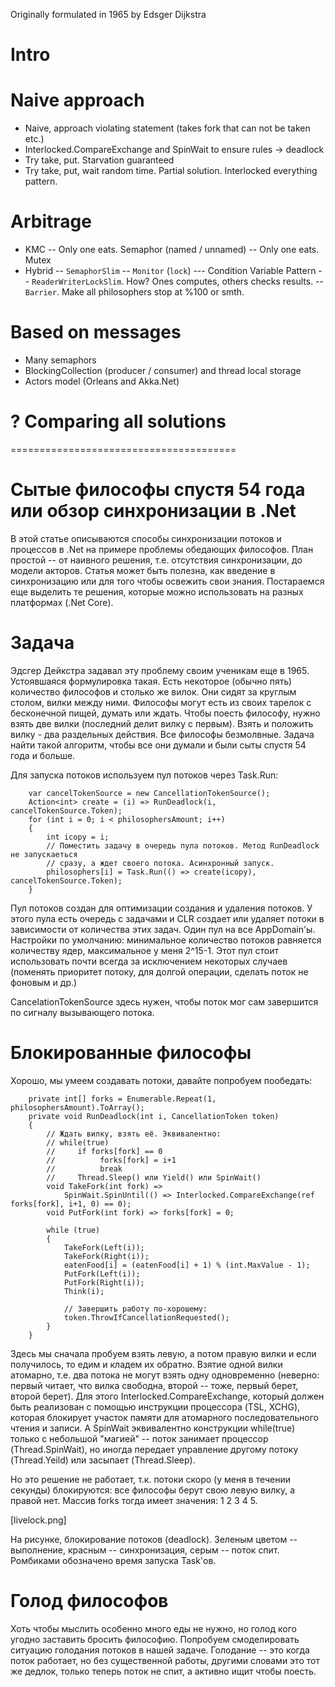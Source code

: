 
Originally formulated in 1965 by Edsger Dijkstra 

# Intro
# Naive approach
- Naive, approach violating statement (takes fork that can not be taken etc.)
- Interlocked.CompareExchange and SpinWait to ensure rules -> deadlock
- Try take, put. Starvation guaranteed
- Try take, put, wait random time. Partial solution. Interlocked everything pattern.
# Arbitrage
- KMC
-- Only one eats. Semaphor (named / unnamed)
-- Only one eats. Mutex
- Hybrid
-- `SemaphorSlim`
-- `Monitor` (`lock`)
--- Condition Variable Pattern
-- `ReaderWriterLockSlim`. How? Ones computes, others checks results.
-- `Barrier`. Make all philosophers stop at %100 or smth.
# Based on messages
- Many semaphors
- BlockingCollection<T> (producer / consumer) and thread local storage
- Actors model (Orleans and Akka.Net)
# ? Comparing all solutions  


=======================================

# Сытые философы спустя 54 года или обзор синхронизации в .Net 

В этой статье описываются способы синхронизации потоков и процессов в .Net на примере проблемы обедающих философов. План простой -- от наивного решения, т.е. отсутствия синхронизации, до модели акторов. Статья может быть полезна, как введение в синхронизацию или для того чтобы освежить свои знания. Постараемся еще выделить те решения, которые можно использовать на разных платформах (.Net Core). 

# Задача

Эдсгер Дейкстра задавал эту проблему своим ученикам еще в 1965. Устоявшаяся формулировка такая. Есть некоторое (обычно пять) количество философов и столько же вилок. Они сидят за круглым столом, вилки между ними. Философы могут есть из своих тарелок с бесконечной пищей, думать или ждать. Чтобы поесть философу, нужно взять две вилки (последний делит вилку с первым). Взять и положить вилку - два раздельных действия. Все философы безмолвные. Задача найти такой алгоритм, чтобы все они думали и были сыты спустя 54 года и больше.

Для запуска потоков используем пул потоков через Task.Run:

		var cancelTokenSource = new CancellationTokenSource();
		Action<int> create = (i) => RunDeadlock(i, cancelTokenSource.Token);
		for (int i = 0; i < philosophersAmount; i++) 
		{
			int icopy = i;
			// Поместить задачу в очередь пула потоков. Метод RunDeadlock не запускаеться 
			// сразу, а ждет своего потока. Асинхронный запуск.
			philosophers[i] = Task.Run(() => create(icopy), cancelTokenSource.Token);
		}

Пул потоков создан для оптимизации создания и удаления потоков. У этого пула есть очередь с задачами и CLR создает или удаляет потоки в зависимости от количества этих задач. Один пул на все AppDomain'ы. Настройки по умолчанию: минимальное количество потоков равняется количеству ядер, максимальное у меня 2^15-1. Этот пул стоит использовать почти всегда за исключением некоторых случаев (поменять приоритет потоку, для долгой операции, сделать поток не фоновым и др.)

CancelationTokenSource здесь нужен, чтобы поток мог сам завершится по сигналу вызывающего потока.

# Блокированные философы

Хорошо, мы умеем создавать потоки, давайте попробуем пообедать:

        private int[] forks = Enumerable.Repeat(1, philosophersAmount).ToArray();
        private void RunDeadlock(int i, CancellationToken token)
        {
			// Ждать вилку, взять её. Эквивалентно: 
			// while(true) 
			//     if forks[fork] == 0 
			//          forks[fork] = i+1
			//          break
			//     Thread.Sleep() или Yield() или SpinWait()
			void TakeFork(int fork) =>
				SpinWait.SpinUntil(() => Interlocked.CompareExchange(ref forks[fork], i+1, 0) == 0);
			void PutFork(int fork) => forks[fork] = 0; 

            while (true)
            {
				TakeFork(Left(i));
				TakeFork(Right(i));
				eatenFood[i] = (eatenFood[i] + 1) % (int.MaxValue - 1);
				PutFork(Left(i));
				PutFork(Right(i));
                Think(i);

				// Завершить работу по-хорошему:
	            token.ThrowIfCancellationRequested();
            }
        }

Здесь мы сначала пробуем взять левую, а потом правую вилки и если получилось, то едим и кладем их обратно. Взятие одной вилки атомарно, т.е. два потока не могут взять одну одновременно (неверно: первый читает, что вилка свободна, второй -- тоже, первый берет, второй берет). Для этого Interlocked.CompareExchange, который должен быть реализован с помощью инструкции процессора (TSL, XCHG), которая блокирует участок памяти для атомарного последовательного чтения и записи. А SpinWait эквивалентно конструкции while(true) только с небольшой "магией" -- поток занимает процессор (Thread.SpinWait), но иногда передает управление другому потоку (Thread.Yeild) или засыпает (Thread.Sleep).

Но это решение не работает, т.к. потоки скоро (у меня в течении секунды) блокируются: все философы берут свою левую вилку, а правой нет. Массив forks тогда имеет значения: 1 2 3 4 5. 

[livelock.png]

На рисунке, блокирование потоков (deadlock). Зеленым цветом -- выполнение, красным -- синхронизация, серым -- поток спит. Ромбиками обозначено время запуска Task'ов.

# Голод философов

Хоть чтобы мыслить особенно много еды не нужно, но голод кого угодно заставить бросить философию. Попробуем смоделировать ситуацию голодания потоков в нашей задаче. Голодание -- это когда поток работает, но без существенной работы, другими словами это тот же дедлок, только теперь поток не спит, а активно ищит чтобы поесть. 

